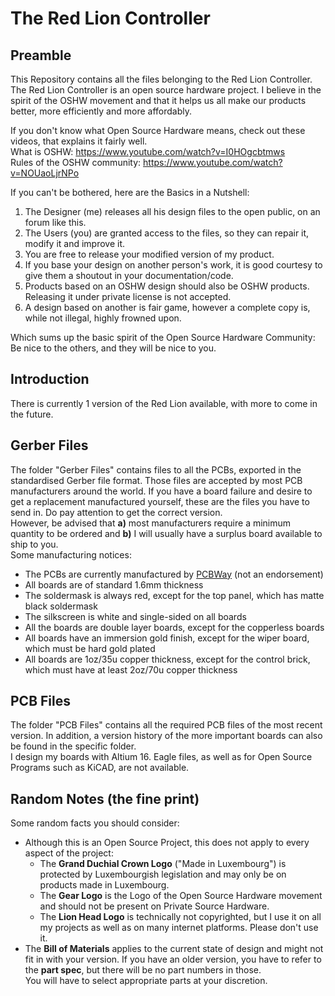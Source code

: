 # The Red Lion Controller

## Preamble

This Repository contains all the files belonging to the Red Lion Controller. 
The Red Lion Controller is an open source hardware project. I believe in the spirit of the OSHW movement and that it helps us all make our products better, more efficiently and more affordably. 

If you don't know what Open Source Hardware means, check out these videos, that explains it fairly well.  
What is OSHW: https://www.youtube.com/watch?v=I0HOgcbtmws   
Rules of the OSHW community: https://www.youtube.com/watch?v=NOUaoLjrNPo 

If you can't be bothered, here are the Basics in a Nutshell:
1) The Designer (me) releases all his design files to the open public, on an forum like this.
2) The Users (you) are granted access to the files, so they can repair it, modify it and improve it. 
3) You are free to release your modified version of my product. 
4) If you base your design on another person's work, it is good courtesy to give them a shoutout in your documentation/code. 
5) Products based on an OSHW design should also be OSHW products. Releasing it under private license is not accepted. 
6) A design based on another is fair game, however a complete copy is, while not illegal, highly frowned upon.  

Which sums up the basic spirit of the Open Source Hardware Community: Be nice to the others, and they will be nice to you. 

## Introduction

There is currently 1 version of the Red Lion available, with more to come in the future. 

## Gerber Files

The folder "Gerber Files" contains files to all the PCBs, exported in the standardised Gerber file format. Those files are accepted by most PCB manufacturers around the world. If you have a board failure and desire to get a replacement manufactured yourself, these are the files you have to send in. Do pay attention to get the correct version.  
However, be advised that **a)** most manufacturers require a minimum quantity to be ordered and **b)** I will usually have a surplus board available to ship to you.  
Some manufacturing notices:
* The PCBs are currently manufactured by [PCBWay](https://www.pcbway.com/) (not an endorsement)
* All boards are of standard 1.6mm thickness
* The soldermask is always red, except for the top panel, which has matte black soldermask
* The silkscreen is white and single-sided on all boards
* All the boards are double layer boards, except for the copperless boards
* All boards have an immersion gold finish, except for the wiper board, which must be hard gold plated
* All boards are 1oz/35u copper thickness, except for the control brick, which must have at least 2oz/70u copper thickness

## PCB Files

The folder "PCB Files" contains all the required PCB files of the most recent version. In addition, a version history of the more important boards can also be found in the specific folder.  
I design my boards with Altium 16. Eagle files, as well as for Open Source Programs such as KiCAD, are not available. 

## Random Notes (the fine print)

Some random facts you should consider:
* Although this is an Open Source Project, this does not apply to every aspect of the project:
    * The **Grand Duchial Crown Logo** ("Made in Luxembourg") is protected by Luxembourgish legislation and may only be on products made in Luxembourg. 
    * The **Gear Logo** is the Logo of the Open Source Hardware movement and should not be present on Private Source Hardware. 
    * The **Lion Head Logo** is technically not copyrighted, but I use it on all my projects as well as on many internet platforms. Please don't use it. 
* The **Bill of Materials** applies to the current state of design and might not fit in with your version. If you have an older version, you have to refer to the **part spec**, but there will be no part numbers in those.  
You will have to select appropriate parts at your discretion. 
